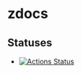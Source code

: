 # zdocs

## Statuses
* [![Actions Status](https://github.com/Zebuilder/zdocs/workflows/simple-worklow/badge.svg)](https://github.com/Zebuilder/zdocs/actions)
